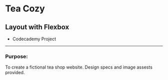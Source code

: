 # Tea Cozy 
## Layout with Flexbox
- Codecademy Project
*** 
### Purpose: 
To create a fictional tea shop website.  Design specs and image assests provided.  
